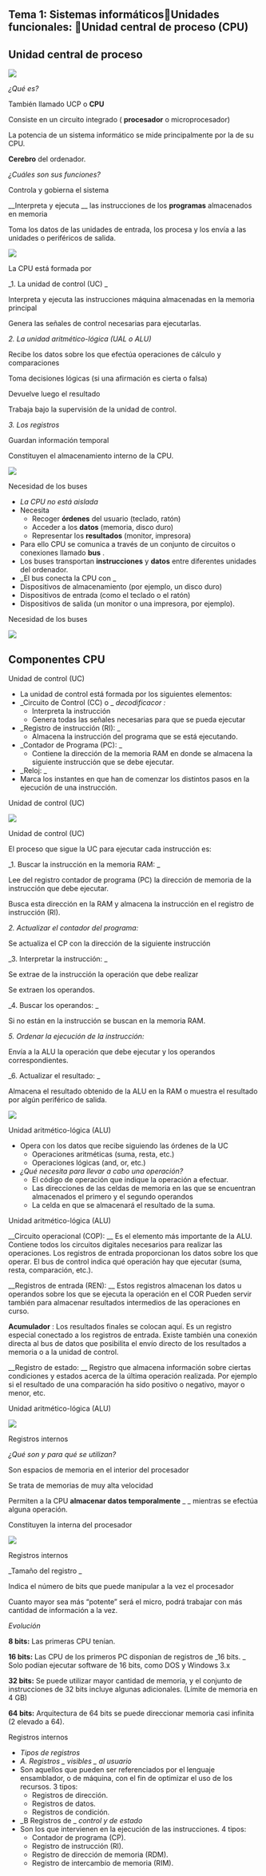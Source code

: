 ## Tema 1: Sistemas informáticosUnidades funcionales: Unidad central de proceso (CPU)

## Unidad central de proceso

![](img/62__Unidad_central_de_proceso0.jpg)

_¿Qué es?_

También llamado UCP o  __CPU__

Consiste en un circuito integrado \( __procesador__  o microprocesador\)

La potencia de un sistema informático se mide principalmente por la de su CPU\.

__Cerebro__  del ordenador\.

_¿Cuáles son sus funciones?_

Controla y gobierna el sistema

__Interpreta y ejecuta __ las instrucciones de los  __programas__  almacenados en memoria

Toma los datos de las unidades de entrada, los procesa y los envía a las unidades o periféricos de salida\.

![](img/62__Unidad_central_de_proceso1.jpg)

La CPU está formada por

_1\. La unidad de control \(UC\) _

Interpreta y ejecuta las instrucciones máquina almacenadas en la memoria principal

Genera las señales de control necesarias para ejecutarlas\.

_2\. La unidad aritmético\-lógica \(UAL o ALU\)_

Recibe los datos sobre los que efectúa operaciones de cálculo y comparaciones

Toma decisiones lógicas \(si una afirmación es cierta o falsa\)

Devuelve luego el resultado

Trabaja bajo la supervisión de la unidad de control\.

_3\. Los registros_

Guardan información temporal

Constituyen el almacenamiento interno de la CPU\.

![](img/62__Unidad_central_de_proceso2.jpg)

Necesidad de los buses

* _La CPU no está aislada_
* Necesita
  * Recoger  __órdenes__  del usuario \(teclado, ratón\)
  * Acceder a los  __datos__  \(memoria, disco duro\)
  * Representar los  __resultados__  \(monitor, impresora\)
* Para ello CPU se comunica a través de un conjunto de circuitos o conexiones llamado  __bus__ \.
* Los buses transportan  __instrucciones__  y  __datos__  entre diferentes unidades del ordenador\.
* _El bus conecta la CPU con _
* Dispositivos de almacenamiento \(por ejemplo, un disco duro\)
* Dispositivos de entrada \(como el teclado o el ratón\)
* Dispositivos de salida \(un monitor o una impresora, por ejemplo\)\.

Necesidad de los buses

![](img/62__Unidad_central_de_proceso3.jpg)

## Componentes CPU

Unidad de control \(UC\)

* La unidad de control está formada por los siguientes elementos:
* _Circuito de Control \(CC\) o _  _decodificacor_  _:_
  * Interpreta la instrucción
  * Genera todas las señales necesarias para que se pueda ejecutar
* _Registro de instrucción \(RI\): _
  * Almacena la instrucción del programa que se está ejecutando\.
* _Contador de Programa \(PC\): _
  * Contiene la dirección de la memoria RAM en donde se almacena la siguiente instrucción que se debe ejecutar\.
* _Reloj: _
* Marca los instantes en que han de comenzar los distintos pasos en la ejecución de una instrucción\.

Unidad de control \(UC\)

![](img/62__Unidad_central_de_proceso4.png)

Unidad de control \(UC\)

El proceso que sigue la UC para ejecutar cada instrucción es:

_1\. Buscar la instrucción en la memoria RAM: _

Lee del registro contador de programa \(PC\) la dirección de memoria de la instrucción que debe ejecutar\.

Busca esta dirección en la RAM y almacena la instrucción en el registro de instrucción \(Rl\)\.

_2\. Actualizar el contador del programa:_

Se actualiza el CP con la dirección de la siguiente instrucción

_3\. Interpretar la instrucción: _

Se extrae de la instrucción la operación que debe realizar

Se extraen los operandos\.

_4\. Buscar los operandos: _

Si no están en la instrucción se buscan en la memoria RAM\.

_5\. Ordenar la ejecución de la instrucción:_

Envía a la ALU la operación que debe ejecutar y los operandos correspondientes\.

_6\. Actualizar el resultado: _

Almacena el resultado obtenido de la ALU en la RAM o muestra el resultado por algún periférico de salida\.

![](img/62__Unidad_central_de_proceso5.png)

Unidad aritmético\-lógica \(ALU\)

* Opera con los datos que recibe siguiendo las órdenes de la UC
  * Operaciones aritméticas \(suma, resta, etc\.\)
  * Operaciones lógicas \(and, or, etc\.\)
* _¿Qué necesita para llevar a cabo una operación?_
  * El código de operación que indique la operación a efectuar\.
  * Las direcciones de las celdas de memoria en las que se encuentran almacenados el primero y el segundo operandos
  * La celda en que se almacenará el resultado de la suma\.

Unidad aritmético\-lógica \(ALU\)

__Circuito operacional \(COP\): __ Es el elemento más importante de la ALU\. Contiene todos los circuitos digitales necesarios para realizar las operaciones\. Los registros de entrada proporcionan los datos sobre los que operar\. El bus de control indica qué operación hay que ejecutar \(suma, resta, comparación, etc\.\)\.

__Registros de entrada \(REN\): __ Estos registros almacenan los datos u operandos sobre los que se ejecuta la operación en el COR Pueden servir también para almacenar resultados intermedios de las operaciones en curso\.

__Acumulador__ : Los resultados finales se colocan aquí\. Es un registro especial conectado a los registros de entrada\. Existe también una conexión directa al bus de datos que posibilita el envío directo de los resultados a memoria o a la unidad de control\.

__Registro de estado: __ Registro que almacena información sobre ciertas condiciones y estados acerca de la última operación realizada\. Por ejemplo si el resultado de una comparación ha sido positivo o negativo, mayor o menor, etc\.

Unidad aritmético\-lógica \(ALU\)

![](img/62__Unidad_central_de_proceso6.png)

Registros internos

_¿Qué son y para qué se utilizan?_

Son espacios de memoria en el interior del procesador

Se trata de memorias de muy alta velocidad

Permiten a la CPU  __almacenar datos temporalmente__  _ _ mientras se efectúa alguna operación\.

Constituyen la interna del procesador

![](img/62__Unidad_central_de_proceso7.png)

Registros internos

_Tamaño del registro _

Indica el número de bits que puede manipular a la vez el procesador

Cuanto mayor sea más “potente” será el micro, podrá trabajar con más cantidad de información a la vez\.

_Evolución_

__8 bits:__  Las primeras CPU tenían\.

__16 bits:__  Las CPU de los primeros PC disponían de registros de  _16 bits\. _ Solo podían ejecutar software de 16 bits, como DOS y Windows 3\.x

__32 bits:__  Se puede utilizar mayor cantidad de memoria, y el conjunto de instrucciones de 32 bits incluye algunas adicionales\. \(Límite de memoria en 4 GB\)

__64 bits:__  Arquitectura de 64 bits se puede direccionar memoria casi infinita \(2 elevado a 64\)\.

Registros internos

* _Tipos de registros_
* _A\. Registros _  _visibles_  _ al usuario_
* Son aquellos que pueden ser referenciados por el lenguaje ensamblador, o de máquina, con el fin de optimizar el uso de los recursos\. 3 tipos:
  * Registros de dirección\.
  * Registros de datos\.
  * Registros de condición\.
* _B Registros de _  _control y de estado_
* Son los que intervienen en la ejecución de las instrucciones\. 4 tipos:
  * Contador de programa \(CP\)\.
  * Registro de instrucción \(Rl\)\.
  * Registro de dirección de memoria \(RDM\)\.
  * Registro de intercambio de memoria \(RIM\)\.

